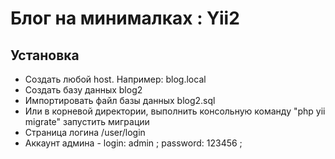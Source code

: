 #  Блог на минималках : Yii2

## Установка
* Создать любой host. Например: blog.local
* Создать базу данных blog2
* Импортировать файл базы данных blog2.sql
* Или в корневой директории, выполнить консольную команду "php yii migrate" запустить миграции
* Страница логина /user/login
* Аккаунт админа - login: admin ; password: 123456 ;
